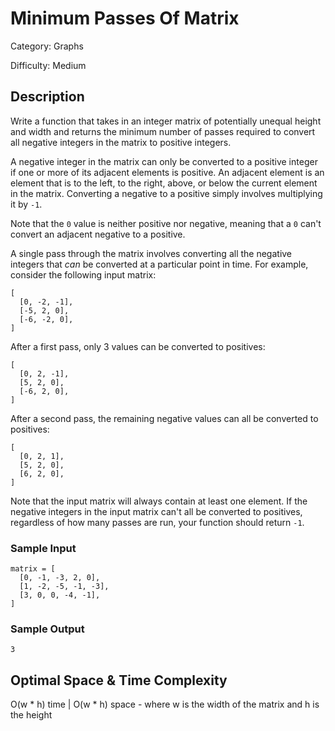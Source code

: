 # Minimum Passes Of Matrix

Category: Graphs

Difficulty: Medium

## Description

Write a function that takes in an integer matrix of potentially unequal height
and width and returns the minimum number of passes required to convert all
negative integers in the matrix to positive integers.

A negative integer in the matrix can only be converted to a positive integer
if one or more of its adjacent elements is positive. An adjacent element is an
element that is to the left, to the right, above, or below the current element
in the matrix. Converting a negative to a positive simply involves multiplying
it by `-1`.

Note that the `0` value is neither positive nor negative, meaning
that a `0` can't convert an adjacent negative to a positive.

<p>
A single pass through the matrix involves converting all the negative integers
that <i>can</i> be converted at a particular point in time. For example,
consider the following input matrix:
</p>

```
[ 
  [0, -2, -1], 
  [-5, 2, 0], 
  [-6, -2, 0],
]
```

After a first pass, only 3 values can be converted to positives:

```
[ 
  [0, 2, -1], 
  [5, 2, 0], 
  [-6, 2, 0],
]
```
After a second pass, the remaining negative values can all be converted to
positives:

```
[ 
  [0, 2, 1], 
  [5, 2, 0], 
  [6, 2, 0],
]
```
Note that the input matrix will always contain at least one element. If the
negative integers in the input matrix can't all be converted to positives,
regardless of how many passes are run, your function should return
`-1`.


### Sample Input
```
matrix = [
  [0, -1, -3, 2, 0],
  [1, -2, -5, -1, -3],
  [3, 0, 0, -4, -1],
]
```

### Sample Output
```
3
```

## Optimal Space & Time Complexity

O(w * h) time | O(w * h) space - where w is the width of the matrix and h is the height
